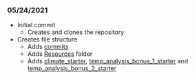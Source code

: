 ### **05/24/2021**
- Initial commit
    - Creates and clones the repository
- Creates file structure
    - Adds [commits](commits.md)
    - Adds [Resources](Resources) folder
    - Adds [climate_starter](climate_starter.ipynb), [temp_analysis_bonus_1_starter](temp_analysis_bonus_1_starter.ipynb) and [temp_analysis_bonus_2_starter](temp_analysis_bonus_2_starter.ipynb)